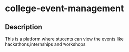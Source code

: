 # college-event-management 
## Description
This is a platform where students can view the events like hackathons,internships and workshops
